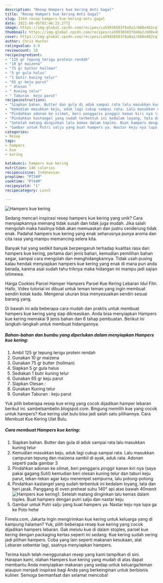 ```yaml
---
description: "Resep Hampers kue kering Anti Gagal"
title: "Resep Hampers kue kering Anti Gagal"
slug: 3164-resep-hampers-kue-kering-anti-gagal
date: 2021-06-05T02:46:23.277Z
image: https://img-global.cpcdn.com/recipes/ca59936503f8a9a2/680x482cq70/hampers-kue-kering-foto-resep-utama.jpg
thumbnail: https://img-global.cpcdn.com/recipes/ca59936503f8a9a2/680x482cq70/hampers-kue-kering-foto-resep-utama.jpg
cover: https://img-global.cpcdn.com/recipes/ca59936503f8a9a2/680x482cq70/hampers-kue-kering-foto-resep-utama.jpg
author: Chris Hunter
ratingvalue: 4.9
reviewcount: 10
recipeingredient:
- "125 gr tepung terigu protein rendah"
- "10 gr maizena"
- "75 gr butter hollman"
- "5 gr gula halus"
- "1 butir kuning telur"
- "65 gr keju parut"
- " Olesan "
- " Kuning telur"
- " Taburan  keju parut"
recipeinstructions:
- "Siapkan bahan. Butter dan gula di aduk sampai rata lalu masukkan kuning telur"
- "Kemudian masukkan keju, aduk lagi cukup sampai rata. Lalu masukkan campuran tepung dan maizena sambil di ayak, aduk rata. Adonan seperti pada gambar 3"
- "Pindahkan adonan ke silmat, beri penggaris pinggir kanan kiri nya (saya pakai gagang Sutil) kemudian beri olesan kuning telur dan taburi keju parut, tekan-tekan agar keju menempel sempurna, lalu potong-potong"
- "Pindahkan kastangel yang sudah terbentuk ini kedalam loyang, tata dan beri jarak. Panggang di oven preheat suhu 140° api atas bawah 40menit"
- "Setelah matang dinginkan lalu kemas dalam toples. Buat hampers dengan putri salju dan nastar keju"
- "Gambar untuk Putri salju yang buat hampers ya. Nastar keju nya lupa ga ke Poto hehe"
categories:
- Resep
tags:
- hampers
- kue
- kering

katakunci: hampers kue kering 
nutrition: 148 calories
recipecuisine: Indonesian
preptime: "PT34M"
cooktime: "PT44M"
recipeyield: "1"
recipecategory: Lunch

---
```



![Hampers kue kering](https://img-global.cpcdn.com/recipes/ca59936503f8a9a2/680x482cq70/hampers-kue-kering-foto-resep-utama.jpg)

Sedang mencari inspirasi resep hampers kue kering yang unik? Cara menyiapkannya memang tidak susah dan tidak juga mudah. Jika salah mengolah maka hasilnya tidak akan memuaskan dan justru cenderung tidak enak. Padahal hampers kue kering yang enak seharusnya punya aroma dan cita rasa yang mampu memancing selera kita.

Banyak hal yang sedikit banyak berpengaruh terhadap kualitas rasa dari hampers kue kering, pertama dari jenis bahan, kemudian pemilihan bahan segar, sampai cara mengolah dan menghidangkannya. Tidak usah pusing kalau hendak menyiapkan hampers kue kering yang enak di mana pun anda berada, karena asal sudah tahu triknya maka hidangan ini mampu jadi sajian istimewa.

Harga Cookies Parcel Hamper Hampers Parsel Kue Kering Lebaran Idul Fitri. Hallo, Video tutorial ini dibuat untuk teman teman yang ingin membuat sendiri kotak kado. Mengenai ukuran bisa menyesuaikan sendiri sesuai barang yang.


Di bawah ini ada beberapa cara mudah dan praktis untuk membuat hampers kue kering yang siap dikreasikan. Anda bisa menyiapkan Hampers kue kering memakai 9 jenis bahan dan 6 tahap pembuatan. Berikut ini langkah-langkah untuk membuat hidangannya.

<!--inarticleads1-->

##### Bahan-bahan dan bumbu yang diperlukan dalam menyiapkan Hampers kue kering:

1. Ambil 125 gr tepung terigu protein rendah
1. Gunakan 10 gr maizena
1. Gunakan 75 gr butter (hollman)
1. Siapkan 5 gr gula halus
1. Sediakan 1 butir kuning telur
1. Gunakan 65 gr keju parut
1. Siapkan  Olesan :
1. Gunakan  Kuning telur
1. Gunakan  Taburan : keju parut


Yuk pilih beberapa resep kue ering yang cocok dijadikan hamper lebaran berikut ini. sambelsambelin.blogspot.com. Bingung memilih kue yang cocok untuk hampers? Kue kering ulat bulu bisa jadi salah satu pilihannya. Cara Membuat Kue Kering Ulat Bulu. 

<!--inarticleads2-->

##### Cara membuat Hampers kue kering:

1. Siapkan bahan. Butter dan gula di aduk sampai rata lalu masukkan kuning telur
1. Kemudian masukkan keju, aduk lagi cukup sampai rata. Lalu masukkan campuran tepung dan maizena sambil di ayak, aduk rata. Adonan seperti pada gambar 3
1. Pindahkan adonan ke silmat, beri penggaris pinggir kanan kiri nya (saya pakai gagang Sutil) kemudian beri olesan kuning telur dan taburi keju parut, tekan-tekan agar keju menempel sempurna, lalu potong-potong
1. Pindahkan kastangel yang sudah terbentuk ini kedalam loyang, tata dan beri jarak. Panggang di oven preheat suhu 140° api atas bawah 40menit
<img src="//assets-global.cpcdn.com/assets/icons/button_play-2c75c40dde080a61004c1f40b05d8f140eaff45d7e9e6481dc71c63d2e7c4909.png" alt="Hampers kue kering">1. Setelah matang dinginkan lalu kemas dalam toples. Buat hampers dengan putri salju dan nastar keju
1. Gambar untuk Putri salju yang buat hampers ya. Nastar keju nya lupa ga ke Poto hehe


Fimela.com, Jakarta Ingin mengirimkan kue kering untuk keluarga yang di kampung halaman? Yuk, pilih beberapa resep kue kering yang cocok dijadikan hampers lebaran. Gak melulu kue di dalam stoples, parsel kue kering dengan packaging kertas seperti ini sedang. Kue kering sudah sering jadi pilihan hampers. Coba yang lain seperti makanan kesukaan, alat Lebaran sebentar lagi, saatnya menyiapkan hampers. 

Terima kasih telah menggunakan resep yang kami tampilkan di sini. Harapan kami, olahan Hampers kue kering yang mudah di atas dapat membantu Anda menyiapkan makanan yang sedap untuk keluarga/teman ataupun menjadi inspirasi bagi Anda yang berkeinginan untuk berbisnis kuliner. Semoga bermanfaat dan selamat mencoba!
